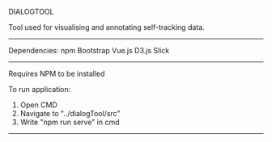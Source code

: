 DIALOGTOOL

Tool used for visualising and annotating self-tracking data. 

______________
Dependencies:
npm
Bootstrap
Vue.js
D3.js
Slick

______________
Requires NPM to be installed 

To run application: 
1. Open CMD
2. Navigate to "../dialogTool/src"
3. Write "npm run serve" in cmd 

_______________
 
